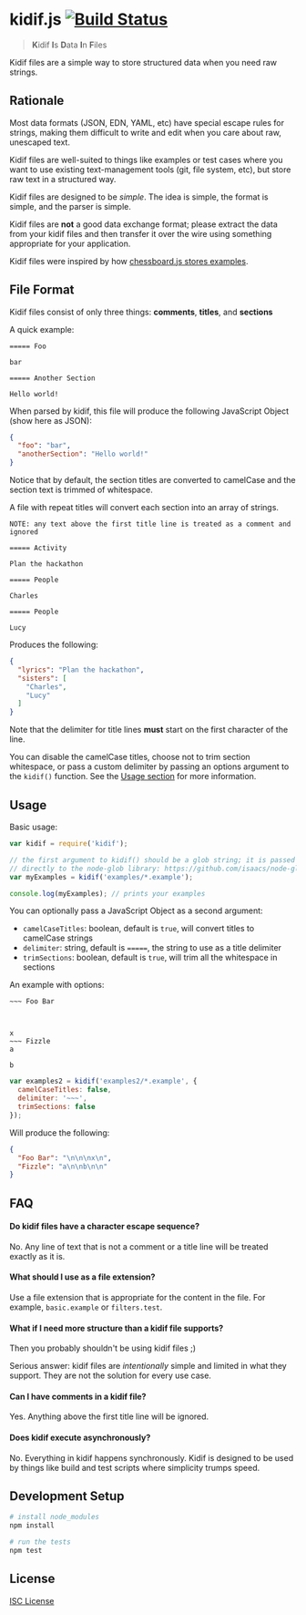 # kidif.js [![Build Status](https://travis-ci.org/oakmac/kidif.js.svg?branch=master)](https://travis-ci.org/oakmac/kidif.js)

> **K**idif **I**s **D**ata **I**n **F**iles

Kidif files are a simple way to store structured data when you need raw strings.

## Rationale

Most data formats (JSON, EDN, YAML, etc) have special escape rules for strings,
making them difficult to write and edit when you care about raw, unescaped text.

Kidif files are well-suited to things like examples or test cases where you want
to use existing text-management tools (git, file system, etc), but store raw
text in a structured way.

Kidif files are designed to be *simple*. The idea is simple, the format is
simple, and the parser is simple.

Kidif files are **not** a good data exchange format; please extract the data
from your kidif files and then transfer it over the wire using something
appropriate for your application.

Kidif files were inspired by how [chessboard.js stores examples](https://github.com/oakmac/chessboardjs/tree/master/examples).

## File Format

Kidif files consist of only three things: **comments**, **titles**, and **sections**

A quick example:

```
===== Foo

bar

===== Another Section

Hello world!

```

When parsed by kidif, this file will produce the following JavaScript Object
(show here as JSON):

```json
{
  "foo": "bar",
  "anotherSection": "Hello world!"
}
```

Notice that by default, the section titles are converted to camelCase and the
section text is trimmed of whitespace.

A file with repeat titles will convert each section into an array of strings.

```
NOTE: any text above the first title line is treated as a comment and ignored

===== Activity

Plan the hackathon

===== People

Charles

===== People

Lucy

```

Produces the following:

```json
{
  "lyrics": "Plan the hackathon",
  "sisters": [
    "Charles",
    "Lucy"
  ]
}
```

Note that the delimiter for title lines **must** start on the first character of
the line.

You can disable the camelCase titles, choose not to trim section whitespace, or
pass a custom delimiter by passing an options argument to the `kidif()`
function. See the [Usage section](https://github.com/oakmac/kidif.js#usage) for
more information.

## Usage

Basic usage:

```js
var kidif = require('kidif');

// the first argument to kidif() should be a glob string; it is passed
// directly to the node-glob library: https://github.com/isaacs/node-glob
var myExamples = kidif('examples/*.example');

console.log(myExamples); // prints your examples
```

You can optionally pass a JavaScript Object as a second argument:

* `camelCaseTitles`: boolean, default is `true`, will convert titles to camelCase strings
* `delimiter`: string, default is `=====`, the string to use as a title delimiter
* `trimSections`: boolean, default is `true`, will trim all the whitespace in sections

An example with options:

```
~~~ Foo Bar



x
~~~ Fizzle
a

b

```

```js
var examples2 = kidif('examples2/*.example', {
  camelCaseTitles: false,
  delimiter: '~~~',
  trimSections: false
});
```

Will produce the following:

```json
{
  "Foo Bar": "\n\n\nx\n",
  "Fizzle": "a\n\nb\n\n"
}
```

## FAQ

#### Do kidif files have a character escape sequence?

No. Any line of text that is not a comment or a title line will be treated
exactly as it is.

#### What should I use as a file extension?

Use a file extension that is appropriate for the content in the file. For
example, `basic.example` or `filters.test`.

#### What if I need more structure than a kidif file supports?

Then you probably shouldn't be using kidif files ;)

Serious answer: kidif files are _intentionally_ simple and limited in what they
support. They are not the solution for every use case.

#### Can I have comments in a kidif file?

Yes. Anything above the first title line will be ignored.

#### Does kidif execute asynchronously?

No. Everything in kidif happens synchronously. Kidif is designed to be used by
things like build and test scripts where simplicity trumps speed.

## Development Setup

```sh
# install node_modules
npm install

# run the tests
npm test
```

## License

[ISC License](LICENSE.md)
